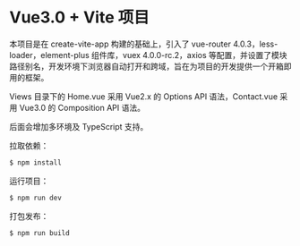 # Vue3.0 + Vite 项目

本项目是在 create-vite-app 构建的基础上，引入了 vue-router 4.0.3，less-loader，element-plus 组件库，vuex  4.0.0-rc.2，axios 等配置，并设置了模块路径别名，开发环境下浏览器自动打开和跨域，旨在为项目的开发提供一个开箱即用的框架。

Views 目录下的 Home.vue 采用 Vue2.x 的 Options API 语法，Contact.vue 采用 Vue3.0 的 Composition API 语法。

后面会增加多环境及 TypeScript 支持。



拉取依赖：

```bash
$ npm install
```

运行项目：

```bash
$ npm run dev
```

打包发布：

```bash
$ npm run build
```

